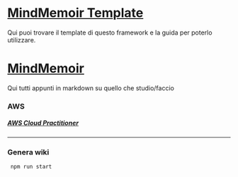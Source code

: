 # [MindMemoir Template](https://github.com/Elpiu/MindMemoir/tree/template)
Qui puoi trovare il template di questo framework e la guida per poterlo utilizzare.

# [MindMemoir](https://elpiu.github.io/MindMemoir/)

Qui tutti appunti in markdown su quello che studio/faccio

### AWS
##### [AWS Cloud Practitioner](https://elpiu.github.io/MindMemoir/AWS%20CLF-C01%20(AWS%20Cloud%20Practitioner)/README.html)


---

### Genera wiki 
` 
npm run start
` 

